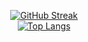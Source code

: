   <div align="center">
    
   [![GitHub Streak](https://streak-stats.demolab.com?user=astatine-moe&theme=onedark_duo&border_radius=1.9&v=1)](https://git.io/streak-stats) 
   <br>
   [![Top Langs](https://github-readme-stats-dun-ten-65.vercel.app/api/top-langs/?username=astatine-moe&bg_color=1c1917&layout=compact&text_color=ffffff&v=2)](https://github.com/anuraghazra/github-readme-stats)
    
    
   </div>
